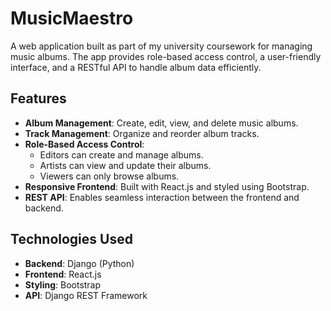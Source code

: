 # MusicMaestro
A web application built as part of my university coursework for managing music albums. The app provides role-based access control, a user-friendly interface, and a RESTful API to handle album data efficiently.

## Features  
- **Album Management**: Create, edit, view, and delete music albums.  
- **Track Management**: Organize and reorder album tracks.  
- **Role-Based Access Control**:  
  - Editors can create and manage albums.  
  - Artists can view and update their albums.  
  - Viewers can only browse albums.  
- **Responsive Frontend**: Built with React.js and styled using Bootstrap.  
- **REST API**: Enables seamless interaction between the frontend and backend.  

## Technologies Used  
- **Backend**: Django (Python)  
- **Frontend**: React.js  
- **Styling**: Bootstrap  
- **API**: Django REST Framework  
